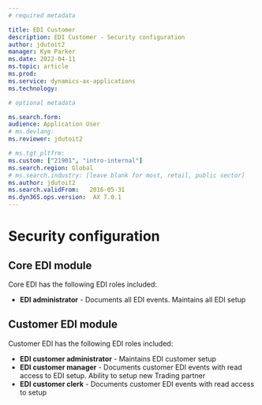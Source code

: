 ```yaml
---
# required metadata

title: EDI Customer
description: EDI Customer - Security configuration
author: jdutoit2
manager: Kym Parker
ms.date: 2022-04-11
ms.topic: article
ms.prod: 
ms.service: dynamics-ax-applications
ms.technology: 

# optional metadata

ms.search.form:  
audience: Application User
# ms.devlang: 
ms.reviewer: jdutoit2

# ms.tgt_pltfrm: 
ms.custom: ["21901", "intro-internal"]
ms.search.region: Global
# ms.search.industry: [leave blank for most, retail, public sector]
ms.author: jdutoit2
ms.search.validFrom:   2016-05-31
ms.dyn365.ops.version:  AX 7.0.1
---
```


# Security configuration

## Core EDI module

Core EDI has the following EDI roles included:

- **EDI administrator** - Documents all EDI events. Maintains all EDI setup

## Customer EDI module

Customer EDI has the following EDI roles included:

- **EDI customer administrator** - Maintains EDI customer setup
- **EDI customer manager** - Documents customer EDI events with read access to EDI setup. Ability to setup new Trading partner
- **EDI customer clerk** - Documents customer EDI events with read access to setup
